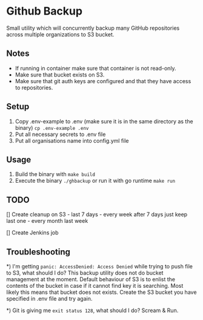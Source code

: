 # Github Backup

Small utility which will concurrently backup many GitHub repositories across multiple organizations to S3 bucket.

## Notes

- If running in container make sure that container is not read-only.
- Make sure that bucket exists on S3.
- Make sure that git auth keys are configured and that they have access to repositories.

## Setup

1) Copy .env-example to .env (make sure it is in the same directory as the binary) ```cp .env-example .env```
2) Put all necessary secrets to .env file
3) Put all organisations name into config.yml file

## Usage

1) Build the binary with ```make build```
2) Execute the binary ```./ghbackup``` or run it with go runtime ```make run```

## TODO

[] Create cleanup on S3
    - last 7 days
    - every week after 7 days just keep last one
    - every month last week

[] Create Jenkins job


## Troubleshooting

*) I'm getting ```panic: AccessDenied: Access Denied``` while trying to push file to S3, what should I do?
This backup utility does not do bucket management at the moment. Default behaviour of S3 is to enlist the contents of the bucket in case if it cannot find
key it is searching. Most likely this means that bucket does not exists. Create the S3 bucket you have specified in .env file and try again.

*) Git is giving me ```exit status 128```, what should I do?
Scream & Run.


